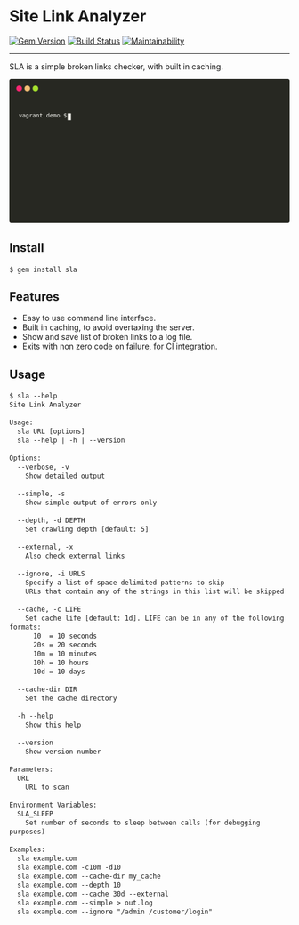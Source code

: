 Site Link Analyzer
==================================================

[![Gem Version](https://badge.fury.io/rb/sla.svg)](https://badge.fury.io/rb/sla)
[![Build Status](https://travis-ci.com/DannyBen/sla.svg?branch=master)](https://travis-ci.com/DannyBen/sla)
[![Maintainability](https://api.codeclimate.com/v1/badges/f78192aead8a74535a24/maintainability)](https://codeclimate.com/github/DannyBen/sla/maintainability)

---

SLA is a simple broken links checker, with built in caching.

![SLA Demo](demo/cast.svg "SLA Demo")

Install
--------------------------------------------------

```
$ gem install sla
```


Features
--------------------------------------------------

- Easy to use command line interface.
- Built in caching, to avoid overtaxing the server.
- Show and save list of broken links to a log file.
- Exits with non zero code on failure, for CI integration.


Usage
--------------------------------------------------

```
$ sla --help
Site Link Analyzer

Usage:
  sla URL [options]
  sla --help | -h | --version

Options:
  --verbose, -v
    Show detailed output

  --simple, -s
    Show simple output of errors only

  --depth, -d DEPTH
    Set crawling depth [default: 5]

  --external, -x
    Also check external links

  --ignore, -i URLS
    Specify a list of space delimited patterns to skip
    URLs that contain any of the strings in this list will be skipped

  --cache, -c LIFE
    Set cache life [default: 1d]. LIFE can be in any of the following formats:
      10  = 10 seconds
      20s = 20 seconds
      10m = 10 minutes
      10h = 10 hours
      10d = 10 days

  --cache-dir DIR
    Set the cache directory

  -h --help
    Show this help

  --version
    Show version number

Parameters:
  URL
    URL to scan

Environment Variables:
  SLA_SLEEP
    Set number of seconds to sleep between calls (for debugging purposes)

Examples:
  sla example.com
  sla example.com -c10m -d10
  sla example.com --cache-dir my_cache
  sla example.com --depth 10
  sla example.com --cache 30d --external
  sla example.com --simple > out.log
  sla example.com --ignore "/admin /customer/login"

```
